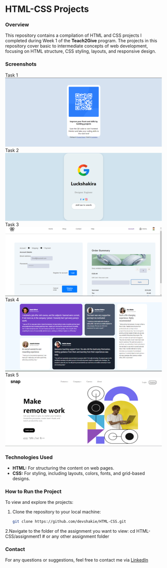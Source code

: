 # HTML-CSS Projects

### Overview
This repository contains a compilation of HTML and CSS projects I completed during Week 1 of the **Teach2Give** program. The projects in this repository cover basic to intermediate concepts of web development, focusing on HTML structure, CSS styling, layouts, and responsive design.

### Screenshots
Task 1
![Task1](./images/Assignment1.png)
Task 2
![Task2](./images/Assignment2.png)
Task 3
![Task3](./images/Assignment3.png)
Task 4
![Task4](./images/Assignment4.png)
Task 5
![Task5](./images/Assignment5.png)

### Technologies Used
- **HTML:** For structuring the content on web pages.
- **CSS:** For styling, including layouts, colors, fonts, and grid-based designs.

### How to Run the Project
To view and explore the projects:
1. Clone the repository to your local machine:
   ```bash
   git clone https://github.com/devshakie/HTML-CSS.git
2.Navigate to the folder of the assignment you want to view:
cd HTML-CSS/assignment1  # or any other assignment folder

### Contact   
For any questions or suggestions, feel free to contact me via [LinkedIn](https://www.linkedin.com/in/luckshakira-kanana/)


